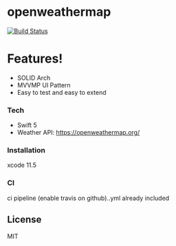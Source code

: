 # openweathermap

[![Build Status](https://travis-ci.com/JSHAMMR/openweathermap.svg?branch=master)](https://travis-ci.com/JSHAMMR/openweathermap)

#  Features!

  - SOLID Arch
  - MVVMP UI Pattern
  - Easy to test and easy to extend

### Tech


* Swift 5
* Weather API: https://openweathermap.org/


### Installation

xcode 11.5

### CI

ci pipeline (enable travis on github)..yml already included


License
----

MIT
